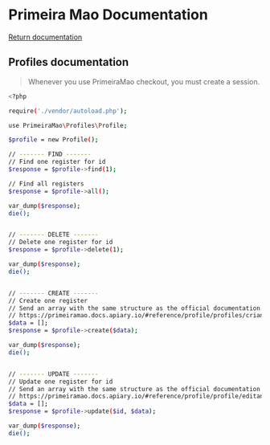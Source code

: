 # Primeira Mao Documentation

[Return documentation](https://github.com/life-code/primeira-mao/blob/master/docs/README.md)

## Profiles documentation
> Whenever you use PrimeiraMao checkout, you must create a session.

```sh
<?php

require('./vendor/autoload.php');

use PrimeiraMao\Profiles\Profile;

$profile = new Profile();

// ------- FIND -------
// Find one register for id
$response = $profile->find(1);

// Find all registers
$response = $profile->all();

var_dump($response);
die();


// ------- DELETE -------
// Delete one register for id
$response = $profile->delete(1);

var_dump($response);
die();


// ------- CREATE -------
// Create one register
// Send an array with the same structure as the official documentation says.
// https://primeiramao.docs.apiary.io/#reference/profile/profiles/criando-um-registro
$data = [];
$response = $profile->create($data);

var_dump($response);
die();


// ------- UPDATE -------
// Update one register for id
// Send an array with the same structure as the official documentation says.
// https://primeiramao.docs.apiary.io/#reference/profile/profile/editando-um-profile
$data = [];
$response = $profile->update($id, $data);

var_dump($response);
die();
```